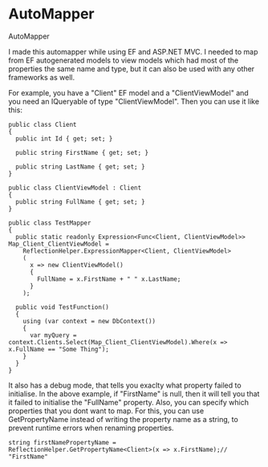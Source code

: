 # AutoMapper
AutoMapper

I made this automapper while using EF and ASP.NET MVC. I needed to map from EF autogenerated models to view models which had most of the properties the same name and type, but it can also be used with any other frameworks as well.

For example, you have a "Client" EF model and a "ClientViewModel" and you need an IQueryable of type "ClientViewModel". Then you can use it like this:

```
public class Client
{
  public int Id { get; set; }
  
  public string FirstName { get; set; }
  
  public string LastName { get; set; }
}

public class ClientViewModel : Client
{
  public string FullName { get; set; }
}

public class TestMapper
{
  public static readonly Expression<Func<Client, ClientViewModel>> Map_Client_ClientViewModel =
    ReflectionHelper.ExpressionMapper<Client, ClientViewModel>
    (
      x => new ClientViewModel()
      {
        FullName = x.FirstName + " " x.LastName;
      }
    );
  
  public void TestFunction()
  {
    using (var context = new DbContext())
    {
      var myQuery = context.Clients.Select(Map_Client_ClientViewModel).Where(x => x.FullName == "Some Thing");
    }
  }
}
```

It also has a debug mode, that tells you exaclty what property failed to initialise. In the above example, if "FirstName" is null, then it will tell you that it failed to initialise the "FullName" property. Also, you can specify which properties that you dont want to map. For this, you can use GetPropertyName instead of writing the property name as a string, to prevent runtime errors when renaming properties.

```
string firstNamePropertyName = ReflectionHelper.GetPropertyName<Client>(x => x.FirstName);// "FirstName"
```

